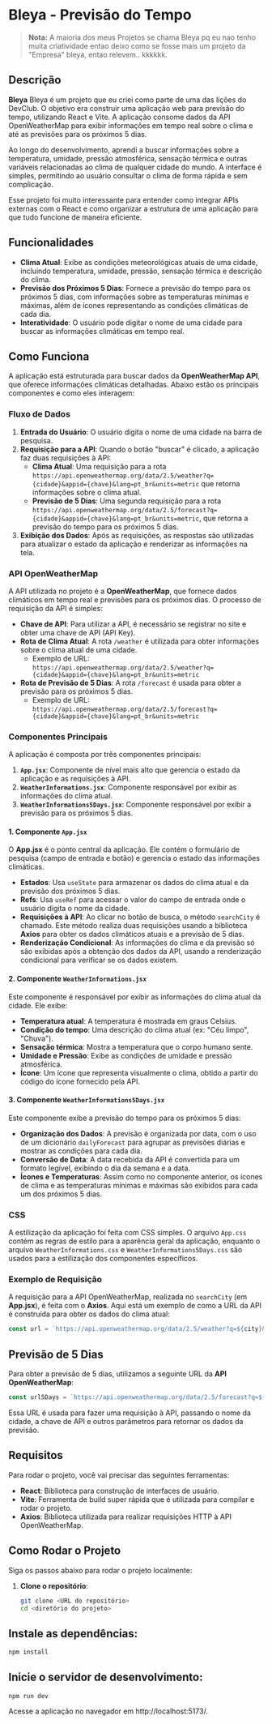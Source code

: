 # Bleya - Previsão do Tempo

> **Nota:** A maioria dos meus Projetos se chama Bleya pq eu nao tenho muita criatividade entao deixo como se fosse mais um projeto da "Empresa" bleya, entao relevem.. kkkkkk.

## Descrição

**Bleya** Bleya é um projeto que eu criei como parte de uma das lições do DevClub. O objetivo era construir uma aplicação web para previsão do tempo, utilizando React e Vite. A aplicação consome dados da API OpenWeatherMap para exibir informações em tempo real sobre o clima e até as previsões para os próximos 5 dias.

Ao longo do desenvolvimento, aprendi a buscar informações sobre a temperatura, umidade, pressão atmosférica, sensação térmica e outras variáveis relacionadas ao clima de qualquer cidade do mundo. A interface é simples, permitindo ao usuário consultar o clima de forma rápida e sem complicação.

Esse projeto foi muito interessante para entender como integrar APIs externas com o React e como organizar a estrutura de uma aplicação para que tudo funcione de maneira eficiente.

## Funcionalidades

- **Clima Atual**: Exibe as condições meteorológicas atuais de uma cidade, incluindo temperatura, umidade, pressão, sensação térmica e descrição do clima.
- **Previsão dos Próximos 5 Dias**: Fornece a previsão do tempo para os próximos 5 dias, com informações sobre as temperaturas mínimas e máximas, além de ícones representando as condições climáticas de cada dia.
- **Interatividade**: O usuário pode digitar o nome de uma cidade para buscar as informações climáticas em tempo real.

## Como Funciona

A aplicação está estruturada para buscar dados da **OpenWeatherMap API**, que oferece informações climáticas detalhadas. Abaixo estão os principais componentes e como eles interagem:

### **Fluxo de Dados**

1. **Entrada do Usuário**: O usuário digita o nome de uma cidade na barra de pesquisa.
2. **Requisição para a API**: Quando o botão "buscar" é clicado, a aplicação faz duas requisições à API:
   - **Clima Atual**: Uma requisição para a rota `https://api.openweathermap.org/data/2.5/weather?q={cidade}&appid={chave}&lang=pt_br&units=metric` que retorna informações sobre o clima atual.
   - **Previsão de 5 Dias**: Uma segunda requisição para a rota `https://api.openweathermap.org/data/2.5/forecast?q={cidade}&appid={chave}&lang=pt_br&units=metric`, que retorna a previsão do tempo para os próximos 5 dias.
3. **Exibição dos Dados**: Após as requisições, as respostas são utilizadas para atualizar o estado da aplicação e renderizar as informações na tela.

### **API OpenWeatherMap**

A API utilizada no projeto é a **OpenWeatherMap**, que fornece dados climáticos em tempo real e previsões para os próximos dias. O processo de requisição da API é simples:

- **Chave de API**: Para utilizar a API, é necessário se registrar no site e obter uma chave de API (API Key).
- **Rota de Clima Atual**: A rota `/weather` é utilizada para obter informações sobre o clima atual de uma cidade.
  - Exemplo de URL: `https://api.openweathermap.org/data/2.5/weather?q={cidade}&appid={chave}&lang=pt_br&units=metric`
- **Rota de Previsão de 5 Dias**: A rota `/forecast` é usada para obter a previsão para os próximos 5 dias.
  - Exemplo de URL: `https://api.openweathermap.org/data/2.5/forecast?q={cidade}&appid={chave}&lang=pt_br&units=metric`

### **Componentes Principais**

A aplicação é composta por três componentes principais:

1. **`App.jsx`**: Componente de nível mais alto que gerencia o estado da aplicação e as requisições à API.
2. **`WeatherInformations.jsx`**: Componente responsável por exibir as informações do clima atual.
3. **`WeatherInformations5Days.jsx`**: Componente responsável por exibir a previsão para os próximos 5 dias.

#### **1. Componente `App.jsx`**

O **App.jsx** é o ponto central da aplicação. Ele contém o formulário de pesquisa (campo de entrada e botão) e gerencia o estado das informações climáticas.

- **Estados**: Usa `useState` para armazenar os dados do clima atual e da previsão dos próximos 5 dias.
- **Refs**: Usa `useRef` para acessar o valor do campo de entrada onde o usuário digita o nome da cidade.
- **Requisições à API**: Ao clicar no botão de busca, o método `searchCity` é chamado. Este método realiza duas requisições usando a biblioteca **Axios** para obter os dados climáticos atuais e a previsão de 5 dias.
- **Renderização Condicional**: As informações do clima e da previsão só são exibidas após a obtenção dos dados da API, usando a renderização condicional para verificar se os dados existem.

#### **2. Componente `WeatherInformations.jsx`**

Este componente é responsável por exibir as informações do clima atual da cidade. Ele exibe:

- **Temperatura atual**: A temperatura é mostrada em graus Celsius.
- **Condição do tempo**: Uma descrição do clima atual (ex: "Céu limpo", "Chuva").
- **Sensação térmica**: Mostra a temperatura que o corpo humano sente.
- **Umidade e Pressão**: Exibe as condições de umidade e pressão atmosférica.
- **Ícone**: Um ícone que representa visualmente o clima, obtido a partir do código do ícone fornecido pela API.

#### **3. Componente `WeatherInformations5Days.jsx`**

Este componente exibe a previsão do tempo para os próximos 5 dias:

- **Organização dos Dados**: A previsão é organizada por data, com o uso de um dicionário `dailyForecast` para agrupar as previsões diárias e mostrar as condições para cada dia.
- **Conversão de Data**: A data recebida da API é convertida para um formato legível, exibindo o dia da semana e a data.
- **Ícones e Temperaturas**: Assim como no componente anterior, os ícones de clima e as temperaturas mínimas e máximas são exibidos para cada um dos próximos 5 dias.

### **CSS**

A estilização da aplicação foi feita com CSS simples. O arquivo `App.css` contém as regras de estilo para a aparência geral da aplicação, enquanto o arquivo `WeatherInformations.css` e `WeatherInformations5Days.css` são usados para a estilização dos componentes específicos.

### **Exemplo de Requisição**

A requisição para a API OpenWeatherMap, realizada no `searchCity` (em **App.jsx**), é feita com o **Axios**. Aqui está um exemplo de como a URL da API é construída para obter os dados do clima atual:

```js
const url = `https://api.openweathermap.org/data/2.5/weather?q=${city}&appid=${key}&lang=pt_br&units=metric`
```
## Previsão de 5 Dias

Para obter a previsão de 5 dias, utilizamos a seguinte URL da **API OpenWeatherMap**:

```js
const url5Days = `https://api.openweathermap.org/data/2.5/forecast?q=${city}&appid=${key}&lang=pt_br&units=metric`
```
Essa URL é usada para fazer uma requisição à API, passando o nome da cidade, a chave de API e outros parâmetros para retornar os dados da previsão.

## Requisitos

Para rodar o projeto, você vai precisar das seguintes ferramentas:

- **React**: Biblioteca para construção de interfaces de usuário.
- **Vite**: Ferramenta de build super rápida que é utilizada para compilar e rodar o projeto.
- **Axios**: Biblioteca utilizada para realizar requisições HTTP à API OpenWeatherMap.

## Como Rodar o Projeto

Siga os passos abaixo para rodar o projeto localmente:

1. **Clone o repositório**:
   ```bash
   git clone <URL do repositório>
   cd <diretório do projeto>


## Instale as dependências:

```bash
npm install
```

## Inicie o servidor de desenvolvimento:
```
npm run dev
```

Acesse a aplicação no navegador em http://localhost:5173/.
